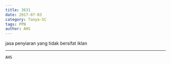 ```yaml
---
title: 3631
date: 2017-07-03
category: Tanya-SC
tags: PPN
author: AHS
---
```


jasa penyiaran yang tidak bersifat iklan

---



`AHS`

